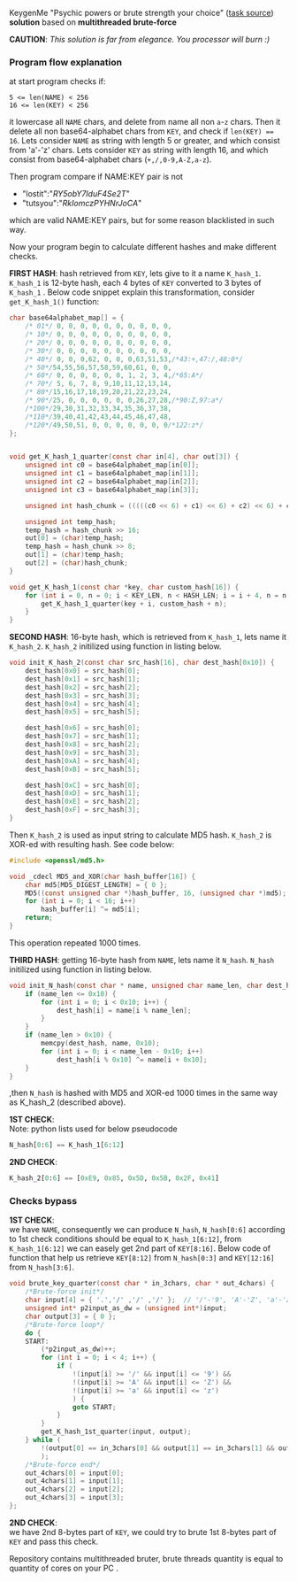 KeygenMe "Psychic powers or brute strength your choice" ([task source](https://forum.tuts4you.com/topic/37904-keygenme-01-psychic-powers-or-brute-strength-your-choice)) **solution** based on **multithreaded brute-force**

**CAUTION**: _This solution is far from elegance. You processor will burn :)_

### Program flow explanation

at start program checks if:

```
5 <= len(NAME) < 256
16 <= len(KEY) < 256
```
	
it lowercase all `NAME` chars, and  delete from name all non `a`-`z` chars. Then it delete all non base64-alphabet chars from `KEY`, and check if `len(KEY) == 16`.
Lets consider `NAME` as string with length 5 or greater, and which consist from 'a'-'z' chars.
Lets consider `KEY` as string with length 16, and which consist from base64-alphabet chars (`+,/,0-9,A-Z,a-z`).

Then program compare if NAME:KEY pair is not 
+ "lostit":"_RY5obY7IduF4Se2T_"
+ "tutsyou":"_RkIomczPYHNrJoCA_"

which are valid NAME:KEY pairs, but for some reason blacklisted in such way.

Now your program begin to calculate different hashes and make different checks.

**FIRST HASH**: hash retrieved from `KEY`, lets give to it a name `K_hash_1`. `K_hash_1` is 12-byte hash, each 4 bytes of `KEY` converted to 3 bytes of `K_hash_1` . Below code snippet explain this transformation, consider `get_K_hash_1()` function:
```C
char base64alphabet_map[] = {
	/* 01*/ 0, 0, 0, 0, 0, 0, 0, 0, 0, 0,
	/* 10*/ 0, 0, 0, 0, 0, 0, 0, 0, 0, 0,
	/* 20*/ 0, 0, 0, 0, 0, 0, 0, 0, 0, 0,
	/* 30*/ 0, 0, 0, 0, 0, 0, 0, 0, 0, 0,
	/* 40*/ 0, 0, 0,62, 0, 0, 0,63,51,53,/*43:+,47:/,48:0*/
	/* 50*/54,55,56,57,58,59,60,61, 0, 0,
	/* 60*/ 0, 0, 0, 0, 0, 0, 1, 2, 3, 4,/*65:A*/
	/* 70*/ 5, 6, 7, 8, 9,10,11,12,13,14,
	/* 80*/15,16,17,18,19,20,21,22,23,24,
	/* 90*/25, 0, 0, 0, 0, 0, 0,26,27,28,/*90:Z,97:a*/
	/*100*/29,30,31,32,33,34,35,36,37,38,
	/*110*/39,40,41,42,43,44,45,46,47,48,
	/*120*/49,50,51, 0, 0, 0, 0, 0, 0, 0/*122:z*/
};


void get_K_hash_1_quarter(const char in[4], char out[3]) {
	unsigned int c0 = base64alphabet_map[in[0]];
	unsigned int c1 = base64alphabet_map[in[1]];
	unsigned int c2 = base64alphabet_map[in[2]];
	unsigned int c3 = base64alphabet_map[in[3]];

	unsigned int hash_chunk = (((((c0 << 6) + c1) << 6) + c2) << 6) + c3;

	unsigned int temp_hash;
	temp_hash = hash_chunk >> 16;
	out[0] = (char)temp_hash;
	temp_hash = hash_chunk >> 8;
	out[1] = (char)temp_hash;
	out[2] = (char)hash_chunk;
}

void get_K_hash_1(const char *key, char custom_hash[16]) {
	for (int i = 0, n = 0; i < KEY_LEN, n < HASH_LEN; i = i + 4, n = n + 3) {
		get_K_hash_1_quarter(key + i, custom_hash + n);
	}
}
```

**SECOND HASH**: 16-byte hash, which is retrieved from `K_hash_1`, lets name it `K_hash_2`.
`K_hash_2` initilized using function in listing below.
```C
void init_K_hash_2(const char src_hash[16], char dest_hash[0x10]) {
	dest_hash[0x0] = src_hash[0];
	dest_hash[0x1] = src_hash[1];
	dest_hash[0x2] = src_hash[2];
	dest_hash[0x3] = src_hash[3];
	dest_hash[0x4] = src_hash[4];
	dest_hash[0x5] = src_hash[5];

	dest_hash[0x6] = src_hash[0];
	dest_hash[0x7] = src_hash[1];
	dest_hash[0x8] = src_hash[2];
	dest_hash[0x9] = src_hash[3];
	dest_hash[0xA] = src_hash[4];
	dest_hash[0xB] = src_hash[5];

	dest_hash[0xC] = src_hash[0];
	dest_hash[0xD] = src_hash[1];
	dest_hash[0xE] = src_hash[2];
	dest_hash[0xF] = src_hash[3];
}
```
Then `K_hash_2`  is used as input string to calculate MD5 hash. `K_hash_2` is XOR-ed with resulting hash. See code below:
```C
#include <openssl/md5.h>

void _cdecl MD5_and_XOR(char hash_buffer[16]) {
	char md5[MD5_DIGEST_LENGTH] = { 0 };
	MD5((const unsigned char *)hash_buffer, 16, (unsigned char *)md5);
	for (int i = 0; i < 16; i++)
		hash_buffer[i] ^= md5[i];
	return;
}
```
This operation repeated 1000 times.

**THIRD HASH**: getting 16-byte hash from `NAME`, lets name it `N_hash`.
`N_hash` initilized using function in listing below.
```C
void init_N_hash(const char * name, unsigned char name_len, char dest_hash[0x10]) {
	if (name_len <= 0x10) {
		for (int i = 0; i < 0x10; i++) {
			dest_hash[i] = name[i % name_len];
		}
	}
	if (name_len > 0x10) {
		memcpy(dest_hash, name, 0x10);
		for (int i = 0; i < name_len - 0x10; i++)
			dest_hash[i % 0x10] ^= name[i + 0x10];
	}
}
```
,then  `N_hash`  is hashed with MD5 and XOR-ed 1000 times in the same way as K_hash_2  (described above).

**1ST CHECK**:  
Note: python lists used for below pseudocode
```python
N_hash[0:6] == K_hash_1[6:12]
```

**2ND CHECK**:
```python
K_hash_2[0:6] == [0xE9, 0x85, 0x5D, 0x5B, 0x2F, 0x41]
```

### Checks bypass
**1ST CHECK**:  
we have `NAME`, consequently we can produce `N_hash`, `N_hash[0:6]`  according to 1st check conditions should be equal to `K_hash_1[6:12]`, from `K_hash_1[6:12]` we can easely get 2nd part of `KEY[8:16]`.
Below code of function that help us retrieve `KEY[8:12]` from `N_hash[0:3]` and `KEY[12:16]` from `N_hash[3:6]`.
```C
void brute_key_quarter(const char * in_3chars, char * out_4chars) {
	/*Brute-force init*/
	char input[4] = { '.','/' ,'/' ,'/' }; 	// '/'-'9', 'A'-'Z', 'a'-'z'
	unsigned int* p2input_as_dw = (unsigned int*)input;
	char output[3] = { 0 };
	/*Brute-force loop*/
	do {
	START:
		(*p2input_as_dw)++;
		for (int i = 0; i < 4; i++) {
			if (
				!(input[i] >= '/' && input[i] <= '9') &&
				!(input[i] >= 'A' && input[i] <= 'Z') &&
				!(input[i] >= 'a' && input[i] <= 'z')
				) {
				goto START;
			}
		}
		get_K_hash_1st_quarter(input, output);
	} while (
		!(output[0] == in_3chars[0] && output[1] == in_3chars[1] && output[2] == in_3chars[2])
		);
	/*Brute-force end*/
	out_4chars[0] = input[0];
	out_4chars[1] = input[1];
	out_4chars[2] = input[2];
	out_4chars[3] = input[3];
};
```

**2ND CHECK**:  
we have 2nd 8-bytes part of `KEY`, we could try to brute 1st 8-bytes part of `KEY` and pass this check.

Repository contains multithreaded bruter, brute threads quantity is equal to quantity of cores on your PC .
